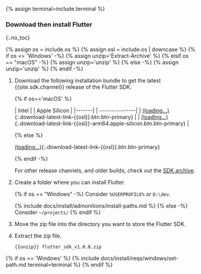 {% assign terminal=include.terminal %}

### Download then install Flutter
{:.no_toc}

{% assign os = include.os %}
{% assign osl = include.os | downcase %}
{% if os == 'Windows' -%}
   {% assign unzip='Extract-Archive' %}
{% elsif os == "macOS" -%}
   {% assign unzip='unzip' %}
{% else -%}
   {% assign unzip='unzip' %}
{% endif -%}

1. Download the following installation bundle to get the latest
   {{site.sdk.channel}} release of the Flutter SDK.

   {% if os=='macOS' %}

   | Intel | | <span class="apple-silicon">Apple Silicon</span> |
   |-------| | ---------------|
   | [(loading...)](#){:.download-latest-link-{{osl}}.btn.btn-primary} | | [(loading...)](#){:.download-latest-link-{{osl}}-arm64.apple-silicon.btn.btn-primary} |

   {% else %}

   [(loading...)](#){:.download-latest-link-{{osl}}.btn.btn-primary}

   {% endif -%}

   For other release channels, and older builds,
   check out the [SDK archive][].

1. Create a folder where you can install Flutter.

   {% if os == "Windows" -%}
   Consider `%USERPROFILE%` or `D:\dev`.

   {% include docs/install/admonitions/install-paths.md %}
   {% else -%}
   Consider `~/projects/`
   {% endif %}

1. Move the zip file into the directory you want to store the Flutter SDK.

1. Extract the zip file.

   ```terminal
   {{unzip}} flutter_sdk_v1.0.0.zip
   ```

[SDK archive]: {{site.url}}/release/archive

{% if os == 'Windows' %}
{% include docs/install/reqs/windows/set-path.md terminal=terminal %}
{% endif %}
